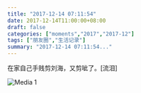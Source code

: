```yaml
---
title: "2017-12-14 07:11:54"
date: 2017-12-14T11:00:00+08:00
draft: false
categories: ["moments","2017","2017-12"]
tags: ["朋友圈","生活记录"]
summary: "2017-12-14 07:11:54..."
---
```


在家自己手贱剪刘海，又剪呲了。[流泪]

![Media 1](/Moments/photos/2017-12-14/201712140711540.jpg)

